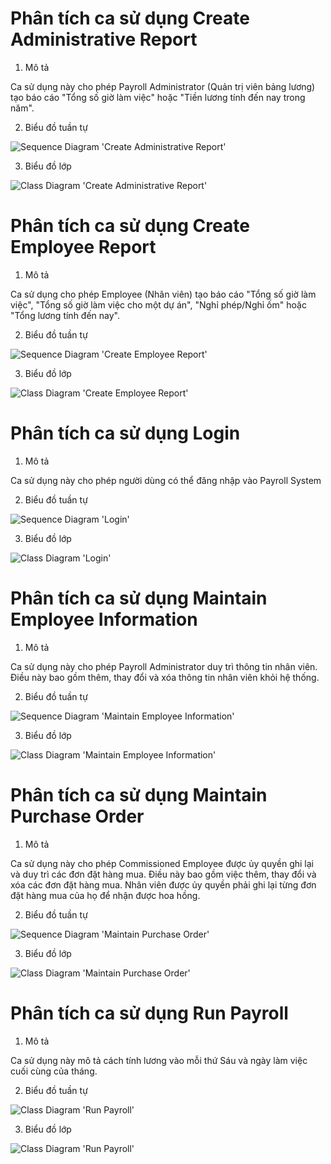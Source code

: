 # Phân tích ca sử dụng Create Administrative Report
1. Mô tả

Ca sử dụng này cho phép Payroll Administrator (Quản trị viên bảng lương) tạo báo cáo "Tổng số giờ làm việc" hoặc "Tiền lương tính đến nay trong năm".

2. Biểu đồ tuần tự

![Sequence Diagram 'Create Administrative Report'](https://www.planttext.com/api/plantuml/png/d5HBJiCm4Dtd5BC4gLmW2rHK9CG6LOrO8HOZUm1BZctiQL7Ene8ZSGKSuX0J3AND8eaoypxpFChxwzioC7hUjhf2mTR36ZjljRwGhJ8giCVuiNAnHGdbq31io5dF6thUKk3Rwq9jPGtt75G2DkHtIb2XKbKbRJWxdqlMa5w1BGXFo0H-e9Xrzk0IwSGmu2ABOl8AuOGxHmkGaJCiW5gdRKSKJl_lRUtjJacQCvUipUEgeI4ZVq5ERHCqXLd35HdoFt98vQc_XbKU5xmeVW8t69PpmOBCXdZh3JmcDRb7BfyiGRy1IYDbILwgu3Hs8wP2pN3Nu8w6pliAudNCpeJ8CRBs70TlZS6M0EDHQIkGbJM7MHbNf4pp_qN9veYFp_wCuS-5QJ9eduWZeHuKPLQYG8eydeD0BuzA_UOhxRczFGCcqV6OUZVBUEj_L1y0003__mC0)

3. Biểu đồ lớp

![Class Diagram 'Create Administrative Report'](https://www.planttext.com/api/plantuml/png/d5D1JiCm4Bpd5JucKli12rL51KIbgggW275SabK8TUnWRof5Y9Tnu4by0STssYHKbU0IUSVhsTcTpVVdrzmGQAfB4QK2Z66NMLd8EwoKfeSbUuyOor6Y1a8Fnec53EoxKAWKg52IitlIXSoJw2CAL3vZeGj2NO3ZqWxQDXLs-IrRg-3ALk2i_Le4PTQB3uGzRGibIIiXK0VUjneD3Il6mt0at4lXGUM4dMbaezKhfkGgLVwyp7eD16mDPR-j76dn0Zh7TLq-epPnmjcgC7JXCsP7_kko4gf1T0Km18CAf0Z4hQgrULHwX_RgHYWWUxC7B_iA6iFPKhQOATBT2cshVT1HRA1vGj1RvSVRaOmi_ktIP6pIPEXHqirnxFx_NMSi0uBHo8vItHxQ4TjSY9rNetMRJcT10sTf0AFXTjkCqol5kuKoqUc48_cX7cUrmNFvtHQrvBOTtADnBPvvSbYCFxm9S-Ui10cvLHJDxM3j3_u3003__mC0)

# Phân tích ca sử dụng Create Employee Report
1. Mô tả

Ca sử dụng cho phép Employee (Nhân viên) tạo báo cáo "Tổng số giờ làm việc", "Tổng số giờ làm việc cho một dự án", "Nghỉ phép/Nghỉ ốm" hoặc "Tổng lương tính đến nay".

2. Biểu đồ tuần tự

![Sequence Diagram 'Create Employee Report'](https://www.planttext.com/api/plantuml/png/Z5JDZjCm4BxxAKOzB-BU0rffGS05LXJ4UMfFn2oExRKdHNas3ZmIhu3jnjjGfL5wI9Fu-nb_CyxVtt_kas2KeRSgv7_M7D09lEk3zIEHElh16OmZVA7WetpxgBHt4hsTNZoSdon5HKvO6h0zFKR_H5gKKaqINhrv4Tl3eRZ3xY4I2htOJe2TQi12Qelx8je7WSv7Y1K0Eh9GPBpXaWadDjJGCWQwWxfnCDdt3iYPUgSKMfc85GQSOFVL2rhuu8UOuBkFFybKRsoxsod8ltcjr-7iyvldWP80df0j7Yr1E9D1UqDffd1X5QN9eWX8P3ejyIRCBMCPejleTediBQTWSLpWtMWasGARmpUaSYZ1fqhDeVv7pYjARM1VJy3jRUtXFJcAPT0cKcuvmX5JzlRkMc8rpfd0YkCyo3Px_dAubfFy78HpDHcOyDHAFG_cyj9rp8i7fUCySWvx0ioXMQ-nIAqqj9sP5UAsYP-L2hzOVbInrmj2opqxpEYrNsNtWJHtJ8lrB5UJxpkEVLCgHPaDn-2J5-x6IqI-WpHeJIbrWwqgYcoQVRcCfmJEdnrMMZC9jurnqXXDBgcE_Ns-va_oFm000F__0m00)

3. Biểu đồ lớp

![Class Diagram 'Create Employee Report'](https://www.planttext.com/api/plantuml/png/R99BJiCm48RtEOMNi8ZOPu4gjO2oQ44y3Z34qyIIOnjxKXGXJiQ28t457CUfahYRoFdcuN_-yT_FxyOHMEfQcLKId6DthP6wHtn6eoszbUmhOond3YLMX7p4hxt1WhsG5QeEOQ5CHrih2As0MOGBPoJqOzMZ8Q6Lkxeks4aBxiEeVC5KDkEBiZF_pgB6aJ-WGWkaRPHeBqiBy-s0F1s-WQ7Y2rAFhN1r8OjZRnkmDHwwzXrjgcPoBCh0-5lk2cyB1QQWNOeosed1Z1ciaQPEfJhgz9vx8N4F2cgS9ZvwSbYt7k0JK3E33axfQDxZ2YnFFKvUG9xV9fQ7sVov8iS-1JNPEc4eEZjJ-ELyTEXyCWU2YydpyOeWsTr4ZIxkDjlunVcd-Wy00F__0m00)

# Phân tích ca sử dụng Login
1. Mô tả

Ca sử dụng này cho phép người dùng có thể đăng nhập vào Payroll System

2. Biểu đồ tuần tự

![Sequence Diagram 'Login']()

3. Biểu đồ lớp

![Class Diagram 'Login']()

# Phân tích ca sử dụng Maintain Employee Information
1. Mô tả

Ca sử dụng này cho phép Payroll Administrator duy trì thông tin nhân viên. Điều này bao gồm thêm, thay đổi và xóa thông tin nhân viên khỏi hệ thống.

2. Biểu đồ tuần tự

![Sequence Diagram 'Maintain Employee Information'](https://www.planttext.com/api/plantuml/png/x5NBQi905DtdAowk56m_m4LHL8eBGIgkIXVJv4g79ZFfvAQIR-kYdzHVw9qyZ36fZbAwgc2GEEVSSyyvcg-Fpt52mb0QXPxmIHjOYSpeC9m4aLGo8IFufXVp4UdBM2Y2UHI7EaFSB3flJxKYIu3TAC_h6W0tTmUy8rXRJT1R2gc8t_llOA6ssaI2f5OzhqPOV1Vl25P6Hp41eu3tOnZq9q4mX4qS2C8Xp314me6RAZxhKydZUI8aU6IowiYJ1_owK1HMcmN8cuP9pk4YPgu8st3eAn7nMfJ5V4NoRmSTgjfPsULKqAscVVgGOmHJWsmbADpLU8E-Da43_jFWUrHeBC4Ul9WvpBKUp6GIXo9hZZv2dyfX_Q9tBJ3xK6PRTEHtuYrLNP5ivpvTHZxWMue9rKZ9FnPupjpyj7Wo4j-nIU2K8KDJequ0psVOnhfuLKHqkhTdEf_c55Ts_tZ-1RtdprjfedB-GUsAlwJ_slrzxNBl_2AN_1dZR5uLPc2pgu3dlMl0QWUSV5iAyrhBjyhtmssNndonJ_Ll0000__y30000)

3. Biểu đồ lớp

![Class Diagram 'Maintain Employee Information'](https://www.planttext.com/api/plantuml/png/V5DBJWCn3Dtd55x2OYumGbMH2b8bYX250xWJjusKIORO0KM8ax7WI5o1TEX0-jr4odlFVdRiV7z-ZLamI6ojQYmommEcuAszrgrnXYMW-03l2g02BB7ff0RZf2SSjbJ3N89ngmmmMMhaDhf6Z7SNbpMyUgFLXzfQtBITzOdeURfD_1j0UWWfSbNPf8ioGS42rOOxYsb8D7LB_sS3G4ue3Dmcik0QxvOcj9FiUBwu6JfSqT0wRT6xt7uDc_Dg48wo0BKUheLNx3GA7I7qnlsGEAXXp_pCa_-BdbAtI-JQ0Z7lOEmRWtPEJGn6qdri5nHs1DtQEpg2CreCgGRjuy9I3wrz33OzvauBU4LoOZXyWidD7rszgXgL2zE_00LiXE7Do5eLN2aTnbT3e9T8dENOxnQhVKaPblLj3pFasQ4QazFvR_m0003__mC0)

# Phân tích ca sử dụng Maintain Purchase Order
1. Mô tả

Ca sử dụng này cho phép Commissioned Employee được ủy quyền ghi lại và duy trì các đơn đặt hàng mua. Điều này bao gồm việc thêm, thay đổi và xóa các đơn đặt hàng mua. Nhân viên được ủy quyền phải ghi lại từng đơn đặt hàng mua của họ để nhận được hoa hồng.

2. Biểu đồ tuần tự

![Sequence Diagram 'Maintain Purchase Order']()

3. Biểu đồ lớp

![Class Diagram 'Maintain Purchase Order']()

# Phân tích ca sử dụng Run Payroll
1. Mô tả

Ca sử dụng này mô tả cách tính lương vào mỗi thứ Sáu và ngày làm việc cuối cùng của tháng.

2. Biểu đồ tuần tự

![Class Diagram 'Run Payroll'](https://www.planttext.com/api/plantuml/png/V5DBJiCm4Dtx5AEiMWaka0Mge4LaGLM98jQkCsciE7Oq7YzoDXOSYIjWbxYjQCicqRoPz_74-VxyMdYMnA4tGYfs11ivaZFclH8x5smjQSpGaxEStaW2BMiUOTKFnes8kTxg7fMaEjSJCPUFqdPRajP79-si44Slk7-uT2c1WftGsLnSz1Cf9oXXZxmoUgzt1ZFe8ukG0ramsZEu1d0Q0SmpGXZd1cZYqL6gzjWGS9aeEUOp7XnVN20_ovIgdaVMvDYcreUZ3kjRKXDOWf961ICPryWHJ8ALRTpTkSYPj3rCnLeQJY9zt2_qoAshGNiebffGCInnS5vp4GTl1FZpGKeOo2dq_WmxPVbrdH_KfY1ycdjZoS779XgFrqAzIcqAY5ikDbfrzs7u9zVnNgH4sYPVrQBgheL1UtE_fylHI-gU7ItHO0fRDMl46kjuFn9TBE8p_W4_0000__y30000)

3. Biểu đồ lớp

![Class Diagram 'Run Payroll'](https://www.planttext.com/api/plantuml/png/X9JDQjmm4CVlUWeTRTYyW2WXf9kGXIO4ajBpr9hiYfKbev42flJ9UkWZzHKgoIlRsRN9PRqQpVpdDn_slpz_RyY3yw7LhD50n9-XTrRhxpl-Yt7kWZaPgZeUEwUCZuRcWCsnmhRRcJSh-5tRQTiZRhZ1T2tulRRWKuHKr6deJo8l7doWYl93y1SVzVOr-yq-9lzgZKzFT4iGU_HtMktLJuqbCLMruDyK-I_5SfrfROD4nHGr4dB-Fp4dnHRSyTwwBMhqofhTsnEYHBdeFR8MKqOidZjPgef60WskD2FnGD-YyO_e3tRkbzAZd048VckjHZ3nKb4fDZgKDZJ1kQYq1H_Pqcyz3zdd8QHKM_IWTExEoJBnlweM6t1odVzWWwCVDi5DHSWnvv3f8JbLb_4RdXThSDrmD78a7QJEXvuv6j1DqD7jATUmj6ANLFL41rsd-otAqAG-qcNyPVfRCCTN1uOWnsGCFvq_T0HQ6uoVJNJOi5duvo_5DAc8CBrjLrVN2-ilk3BAgzWGOfUtAMPSGy4THavyZwwZSL5L9Evt9P7ID86jA8yB8dYWA3gUFnETJMXDkynSb1PEzV5bzLXSS8PEpLpJFH_ch7-SdL-kr35ack_0yDbYZDt4DOwVoly0003__mC0)
